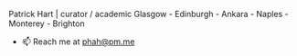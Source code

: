 Patrick Hart | curator / academic 
Glasgow - Edinburgh - Ankara - Naples - Monterey - Brighton
- 📫 Reach me at phah@pm.me

<!---
p-hah/p-hah is a ✨ special ✨ repository because its `README.md` (this file) appears on your GitHub profile.
You can click the Preview link to take a look at your changes.
--->
